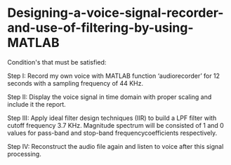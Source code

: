 # Designing-a-voice-signal-recorder-and-use-of-filtering-by-using-MATLAB

Condition's that must be satisfied:

Step I: Record my own voice with MATLAB function ‘audiorecorder’ for 12 seconds with a sampling
frequency of 44 KHz.

Step II: Display the voice signal in time domain with proper scaling and include it the report.

Step III: Apply ideal filter design techniques (IIR) to build a LPF filter with cutoff frequency 3.7 KHz.
Magnitude spectrum will be consisted of 1 and 0 values for pass-band and stop-band frequencycoefficients respectively.

Step IV: Reconstruct the audio file again and listen to voice after this signal processing.
